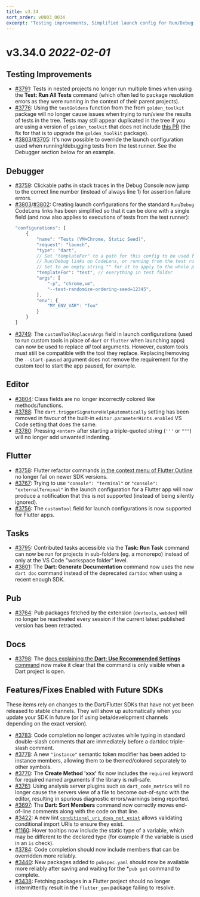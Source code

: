 ```yaml
---
title: v3.34
sort_order: v0003_0034
excerpt: "Testing improvements, Simplified launch config for Run/Debug CodeLens + Test Runner, ..."
---
```


# v3.34.0 *2022-02-01*

## Testing Improvements

- [#3791](https://github.com/Dart-Code/Dart-Code/issues/3791): Tests in nested projects no longer run multiple times when using the **Test: Run All Tests** command (which often led to package resolution errors as they were running in the context of their parent projects).
- [#3776](https://github.com/Dart-Code/Dart-Code/issues/3776): Using the `testGoldens` function from the from `golden_toolkit` package will no longer cause issues when trying to run/view the results of tests in the tree. Tests may still appear duplicated in the tree if you are using a version of `golden_toolkit` that does not include [this PR](https://github.com/eBay/flutter_glove_box/pull/140) (the fix for that is to upgrade the `golden_toolkit` package).
- [#3803](https://github.com/Dart-Code/Dart-Code/issues/3803)/[#3705](https://github.com/Dart-Code/Dart-Code/issues/3705): It's now possible to override the launch configuration used when running/debugging tests from the test runner. See the Debugger section below for an example.

## Debugger

- [#3759](https://github.com/Dart-Code/Dart-Code/issues/3759): Clickable paths in stack traces in the Debug Console now jump to the correct line number (instead of always line 1) for assertion failure errors.
- [#3803](https://github.com/Dart-Code/Dart-Code/issues/3803)/[#3802](https://github.com/Dart-Code/Dart-Code/issues/3802): Creating launch configurations for the standard `Run`/`Debug` CodeLens links has been simplified so that it can be done with a single field (and now also applies to executions of tests from the test runner):
	```js
	"configurations": [
		{
			"name": "Tests (VM+Chrome, Static Seed)",
			"request": "launch",
			"type": "dart",
			// Set "templateFor" to a path for this config to be used for all
			// Run/Debug links on CodeLens, or running from the test runner.
			// Set to an empty string "" for it to apply to the whole project.
			"templateFor": "test", // everything in test folder
			"args": [
				"-p", "chrome,vm",
				"--test-randomize-ordering-seed=12345",
			],
			"env": {
				"MY_ENV_VAR": "foo"
			}
		}
	]
	```
- [#3749](https://github.com/Dart-Code/Dart-Code/issues/3749): The `customToolReplacesArgs` field in launch configurations (used to run custom tools in place of `dart` or `flutter` when launching apps) can now be used to replace _all_ tool arguments. However, custom tools must still be compatible with the tool they replace. Replacing/removing the `--start-paused` argument does not remove the requirement for the custom tool to start the app paused, for example.

## Editor

- [#3804](https://github.com/Dart-Code/Dart-Code/issues/3804): Class fields are no longer incorrectly colored like methods/functions.
- [#3788](https://github.com/Dart-Code/Dart-Code/issues/3788): The `dart.triggerSignatureHelpAutomatically` setting has been removed in favour of the built-in `editor.parameterHints.enabled` VS Code setting that does the same.
- [#3780](https://github.com/Dart-Code/Dart-Code/issues/3780): Pressing `<enter>` after starting a triple-quoted string (`'''` or `"""`) will no longer add unwanted indenting.

## Flutter

- [#3758](https://github.com/Dart-Code/Dart-Code/issues/3758): Flutter refactor commands [in the context menu of Flutter Outline](https://dartcode.org/images/release_notes/v3.3/flutter_outline.png) no longer fail on newer SDK versions.
- [#3767](https://github.com/Dart-Code/Dart-Code/issues/3767): Trying to use `"console": "terminal"` or `"console": "externalTerminal"` in the launch configuration for a Flutter app will now produce a notification that this is not supported (instead of being silently ignored).
- [#3756](https://github.com/Dart-Code/Dart-Code/issues/3756): The `customTool` field for launch configurations is now supported for Flutter apps.

## Tasks

- [#3795](https://github.com/Dart-Code/Dart-Code/issues/3795): Contributed tasks accessible via the **Task: Run Task** command can now be run for projects in sub-folders (eg. a monorepo) instead of only at the VS Code "workspace folder" level.
- [#3801](https://github.com/Dart-Code/Dart-Code/issues/3801): The **Dart: Generate Documentation** command now uses the new `dart doc` command instead of the deprecated `dartdoc` when using a recent enough SDK.

## Pub

- [#3764](https://github.com/Dart-Code/Dart-Code/issues/3764): Pub packages fetched by the extension (`devtools`, `webdev`) will no longer be reactivated every session if the current latest published version has been retracted.

## Docs

- [#3798](https://github.com/Dart-Code/Dart-Code/issues/3798): The [docs explaining the **Dart: Use Recommended Settings** command](https://dartcode.org/docs/recommended-settings/) now make it clear that the command is only visible when a Dart project is open.

## Features/Fixes Enabled with Future SDKs

These items rely on changes to the Dart/Flutter SDKs that have not yet been released to stable channels. They will show up automatically when you update your SDK in future (or if using beta/development channels depending on the exact version).

- [#3783](https://github.com/Dart-Code/Dart-Code/issues/3783): Code completion no longer activates while typing in standard double-slash comments that are immediately before a dartdoc triple-slash comment.
- [#3778](https://github.com/Dart-Code/Dart-Code/issues/3778): A new `"instance"` semantic token modifier has been added to instance members, allowing them to be themed/colored separately to other symbols.
- [#3770](https://github.com/Dart-Code/Dart-Code/issues/3770): The **Create Method 'xxx'** fix now includes the `required` keyword for required named arguments if the library is null-safe.
- [#3761](https://github.com/Dart-Code/Dart-Code/issues/3761): Using analysis server plugins such as `dart_code_metrics` will no longer cause the servers view of a file to become out-of-sync with the editor, resulting in spurious diagnostic errors/warnings being reported.
- [#3697](https://github.com/Dart-Code/Dart-Code/issues/3697): The **Dart: Sort Members** command now correctly moves end-of-line comments along with the code on that line.
- [#3422](https://github.com/Dart-Code/Dart-Code/issues/3422): A new lint [`conditional_uri_does_not_exist`](https://dart-lang.github.io/linter/lints/conditional_uri_does_not_exist.html) allows validating conditional import URIs to ensure they exist.
- [#1160](https://github.com/Dart-Code/Dart-Code/issues/1160): Hover tooltips now include the static type of a variable, which may be different to the declared type (for example if the variable is used in an `is` check).
- [#3784](https://github.com/Dart-Code/Dart-Code/issues/3784): Code completion should now include members that can be overridden more reliably.
- [#3440](https://github.com/Dart-Code/Dart-Code/issues/3440): New packages added to `pubspec.yaml` should now be available more reliably after saving and waiting for the *`pub get` command to complete.
- [#3438](https://github.com/Dart-Code/Dart-Code/issues/3438): Fetching packages in a Flutter project should no longer intermittently result in the `flutter_gen` package failing to resolve.
